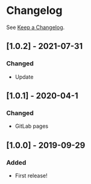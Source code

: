 # Changelog

See [Keep a Changelog](http://keepachangelog.com/).

## [1.0.2] - 2021-07-31
### Changed
- Update 


## [1.0.1] - 2020-04-1
### Changed
- GitLab pages 

## [1.0.0] - 2019-09-29
### Added
- First release!
